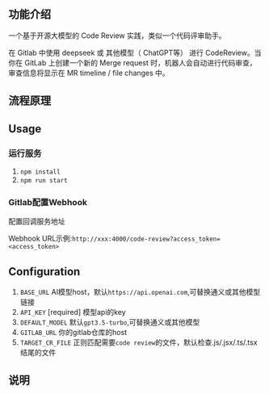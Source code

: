 ## 功能介绍
一个基于开源大模型的 Code Review 实践，类似一个代码评审助手。

在 Gitlab 中使用 deepseek 或 其他模型（ ChatGPT等） 进行 CodeReview。当你在 GitLab 上创建一个新的 Merge request 时，机器人会自动进行代码审查，审查信息将显示在 MR timeline / file changes 中。

## 流程原理

## Usage
### 运行服务

1. `npm install`
2. `npm run start`


### Gitlab配置Webhook
配置回调服务地址

Webhook URL示例:`http://xxx:4000/code-review?access_token=<access_token>`

## Configuration

1. `BASE_URL` AI模型host，默认`https://api.openai.com`,可替换通义或其他模型链接
2. `API_KEY`  [required] 模型api的key
3. `DEFAULT_MODEL` 默认`gpt3.5-turbo`,可替换通义或其他模型
4. `GITLAB_URL` 你的gitlab仓库的host
5. `TARGET_CR_FILE` 正则匹配需要`code review`的文件，默认检查.js/.jsx/.ts/.tsx结尾的文件

## 说明




